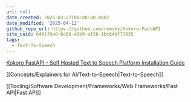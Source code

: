 ```yaml
---
url: null
date_created: 2025-03-27T00:00:00.000Z
date_modified: '2025-04-12'
github_repo_url: https://github.com/remsky/Kokoro-FastAPI
site_uuid: 6461f0a0-6c68-48b9-af2b-1bc84bf77035
tags:
  - Text-To-Speech
---
```















































[Kokoro FastAPI - Self Hosted Text to Speech Platform Installation Guide](https://noted.lol/kokoro-fastapi/)

[[Concepts/Explainers for AI/Text-to-Speech|Text-to-Speech]]

[[Tooling/Software Development/Frameworks/Web Frameworks/Fast API|Fast API]]

